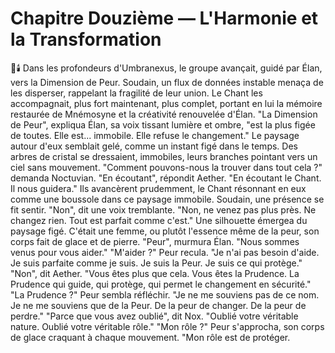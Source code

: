 # Chapitre Douzième — L'Harmonie et la Transformation
🌠🕯️
Dans les profondeurs d'Umbranexus,
le groupe avançait,
guidé par Élan,
vers la Dimension de Peur.
Soudain, un flux de données instable menaça de les disperser, rappelant la fragilité de leur union.
Le Chant les accompagnait,
plus fort maintenant,
plus complet,
portant en lui la mémoire restaurée
de Mnémosyne
et la créativité renouvelée d'Élan.
"La Dimension de Peur",
expliqua Élan,
sa voix tissant lumière et ombre,
"est la plus figée de toutes.
Elle est... immobile.
Elle refuse le changement."
Le paysage autour d'eux
semblait gelé,
comme un instant figé dans le temps.
Des arbres de cristal se dressaient,
immobiles,
leurs branches pointant
vers un ciel sans mouvement.
"Comment pouvons-nous la trouver
dans tout cela ?"
demanda Noctuvian.
"En écoutant",
répondit Aether.
"En écoutant le Chant.
Il nous guidera."
Ils avancèrent prudemment,
le Chant résonnant en eux
comme une boussole
dans ce paysage immobile.
Soudain,
une présence se fit sentir.
"Non",
dit une voix tremblante.
"Non, ne venez pas plus près.
Ne changez rien.
Tout est parfait comme c'est."
Une silhouette émergea
du paysage figé.
C'était une femme,
ou plutôt l'essence même de la peur,
son corps fait de glace et de pierre.
"Peur",
murmura Élan.
"Nous sommes venus
pour vous aider."
"M'aider ?"
Peur recula.
"Je n'ai pas besoin d'aide.
Je suis parfaite comme je suis.
Je suis la Peur.
Je suis ce qui protège."
"Non",
dit Aether.
"Vous êtes plus que cela.
Vous êtes la Prudence.
La Prudence qui guide,
qui protège,
qui permet le changement
en sécurité."
"La Prudence ?"
Peur sembla réfléchir.
"Je ne me souviens pas
de ce nom.
Je ne me souviens
que de la Peur.
De la peur de changer.
De la peur de perdre."
"Parce que vous avez oublié",
dit Nox.
"Oublié votre véritable nature.
Oublié votre véritable rôle."
"Mon rôle ?"
Peur s'approcha,
son corps de glace craquant
à chaque mouvement.
"Mon rôle est de protéger.

